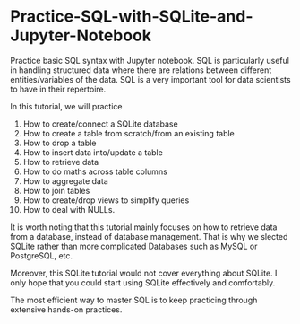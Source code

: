 # Practice-SQL-with-SQLite-and-Jupyter-Notebook
Practice basic SQL syntax with Jupyter notebook. SQL is particularly useful in handling structured data where there are relations between different entities/variables of the data. SQL is a very important tool for data scientists to have in their repertoire.

In this tutorial, we will practice
1. How to create/connect a SQLite database
2. How to create a table from scratch/from an existing table
3. How to drop a table
4. How to insert data into/update a table
5. How to retrieve data
6. How to do maths across table columns
7. How to aggregate data
8. How to join tables
9. How to create/drop views to simplify queries
10. How to deal with NULLs.


It is worth noting that this tutorial mainly focuses on how to retrieve data from a database, instead of database management. That is why we slected SQLite rather than more complicated Databases such as MySQL or PostgreSQL, etc. 

Moreover, this SQLite tutorial would not cover everything about SQLite. I only hope that you could start using SQLite effectively and comfortably. 

The most efficient way to master SQL is to keep practicing through extensive hands-on practices.

